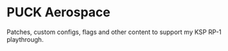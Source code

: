 # PUCK Aerospace
Patches, custom configs, flags and other content to support my KSP RP-1 playthrough.
